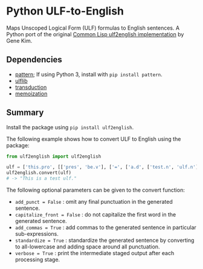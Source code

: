 # Python ULF-to-English

Maps Unscoped Logical Form (ULF) formulas to English sentences. A Python port of the original [Common Lisp ulf2english implementation](https://github.com/genelkim/ulf2english) by Gene Kim.

## Dependencies

* [pattern](https://github.com/clips/pattern); If using Python 3, install with `pip install pattern`.
* [ulflib](https://pypi.org/project/ulflib/)
* [transduction](https://pypi.org/project/transduction/)
* [memoization](https://pypi.org/project/memoization/)

## Summary

Install the package using `pip install ulf2english`.

The following example shows how to convert ULF to English using the package:

```python
from ulf2english import ulf2english

ulf = ['this.pro', [['pres', 'be.v'], ['=', ['a.d', ['test.n', 'ulf.n']]]]]
ulf2english.convert(ulf)
# -> "This is a test ulf."
```

The following optional parameters can be given to the convert function:

* `add_punct = False` : omit any final punctuation in the generated sentence.
* `capitalize_front = False` : do not capitalize the first word in the generated sentence.
* `add_commas = True` : add commas to the generated sentence in particular sub-expressions.
* `standardize = True` : standardize the generated sentence by converting to all-lowercase and adding space around all punctuation.
* `verbose = True` : print the intermediate staged output after each processing stage.

